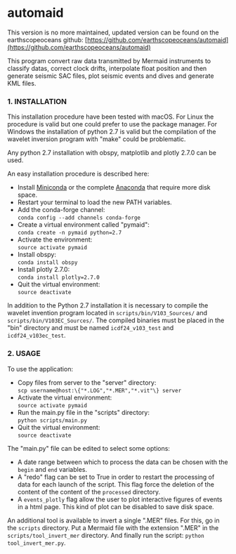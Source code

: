 # automaid

This version is no more maintained, updated version can be found on the earthscopeoceans github:
[https://github.com/earthscopeoceans/automaid](https://github.com/earthscopeoceans/automaid)

This program convert raw data transmitted by Mermaid instruments to classify datas, correct clock drifts, interpolate float position and then generate seismic SAC files, plot seismic events and dives and generate KML files.

### 1. INSTALLATION

This installation procedure have been tested with macOS. For Linux the
procedure is valid but one could prefer to use the package manager.
For Windows the installation of python 2.7 is valid but the compilation
of the wavelet inversion program with "make" could be problematic.

Any python 2.7 installation with obspy, matplotlib and plotly 2.7.0 can be
used.

An easy installation procedure is described here:

* Install [Miniconda](https://conda.io/miniconda.html) or the complete [Anaconda](https://www.anaconda.com/download/) that require more disk space.
* Restart your terminal to load the new PATH variables.
* Add the conda-forge channel:  
`conda config --add channels conda-forge`
* Create a virtual environment called "pymaid":  
`conda create -n pymaid python=2.7`
* Activate the environment:  
`source activate pymaid`
* Install obspy:  
`conda install obspy`
* Install plotly 2.7.0:  
`conda install plotly=2.7.0`
* Quit the virtual environment:  
`source deactivate`

In addition to the Python 2.7 installation it is necessary to compile
the wavelet invention program located in `scripts/bin/V103_Sources/` and
`scripts/bin/V103EC_Sources/`. The compiled binaries must be placed in
the "bin" directory and must be named `icdf24_v103_test` and
`icdf24_v103ec_test`.

### 2. USAGE

To use the application: 

* Copy files from server to the "server" directory:  
`scp username@host:\{"*.LOG","*.MER","*.vit"\} server`
* Activate the virtual environment:  
`source activate pymaid`
* Run the main.py file in the "scripts" directory:  
`python scripts/main.py`
* Quit the virtual environment:  
`source deactivate`

The "main.py" file can be edited to select some options:

* A date range between which to process the data can be chosen with
the `begin` and `end` variables. 
* A "redo" flag can be set to True in order to restart the processing
of data for each launch of the script. This flag force the deletion
of the content of the content of the `processed` directory.
* A `events_plotly` flag allow the user to plot interactive figures
of events in a html page. This kind of plot can be disabled to save
disk space.

An additional tool is available to invert a single ".MER" files. For
this, go in the `scripts` directory. Put a Mermaid file with the
extension ".MER" in the `scripts/tool_invert_mer` directory. And
finally run the script: `python tool_invert_mer.py`.

